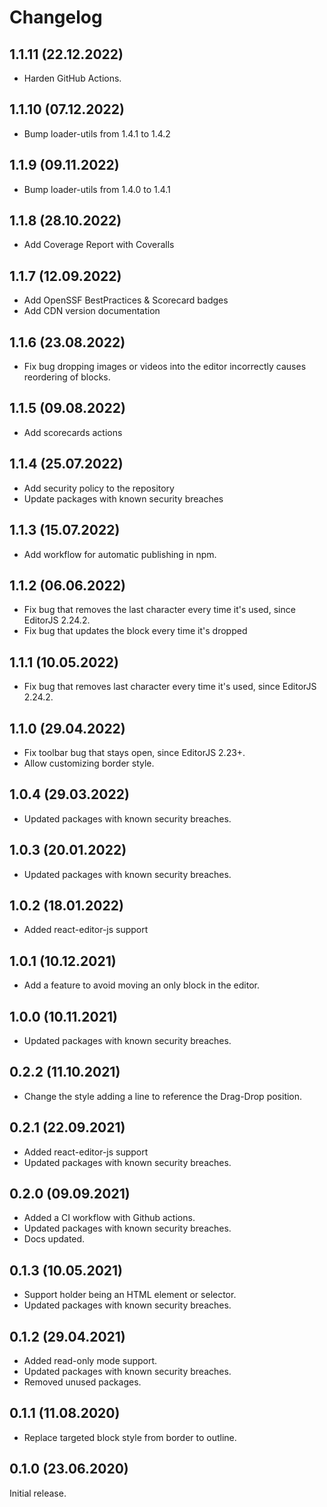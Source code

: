 # Changelog

## 1.1.11 (22.12.2022)

* Harden GitHub Actions.

## 1.1.10 (07.12.2022)

* Bump loader-utils from 1.4.1 to 1.4.2

## 1.1.9 (09.11.2022)

* Bump loader-utils from 1.4.0 to 1.4.1

## 1.1.8 (28.10.2022)

* Add Coverage Report with Coveralls

## 1.1.7 (12.09.2022)

* Add OpenSSF BestPractices & Scorecard badges
* Add CDN version documentation

## 1.1.6 (23.08.2022)

* Fix bug dropping images or videos into the editor incorrectly causes reordering of blocks.

## 1.1.5 (09.08.2022)

* Add scorecards actions

## 1.1.4 (25.07.2022)

* Add security policy to the repository
* Update packages with known security breaches

## 1.1.3 (15.07.2022)

* Add workflow for automatic publishing in npm.

## 1.1.2 (06.06.2022)

* Fix bug that removes the last character every time it's used, since EditorJS 2.24.2.
* Fix bug that updates the block every time it's dropped

## 1.1.1 (10.05.2022)

* Fix bug that removes last character every time it's used, since EditorJS 2.24.2.

## 1.1.0 (29.04.2022)

* Fix toolbar bug that stays open, since EditorJS 2.23+.
* Allow customizing border style.

## 1.0.4 (29.03.2022)

* Updated packages with known security breaches.

## 1.0.3 (20.01.2022)

* Updated packages with known security breaches.

## 1.0.2 (18.01.2022)

* Added react-editor-js support

## 1.0.1 (10.12.2021)

* Add a feature to avoid moving an only block in the editor.

## 1.0.0 (10.11.2021)

* Updated packages with known security breaches.

## 0.2.2 (11.10.2021)

* Change the style adding a line to reference the Drag-Drop position.

## 0.2.1 (22.09.2021)

* Added react-editor-js support
* Updated packages with known security breaches.

## 0.2.0 (09.09.2021)

* Added a CI workflow with Github actions.
* Updated packages with known security breaches.
* Docs updated.

## 0.1.3 (10.05.2021)

* Support holder being an HTML element or selector.
* Updated packages with known security breaches.

## 0.1.2 (29.04.2021)

* Added read-only mode support.
* Updated packages with known security breaches.
* Removed unused packages.

## 0.1.1 (11.08.2020)

* Replace targeted block style from border to outline.

## 0.1.0 (23.06.2020)

Initial release.
